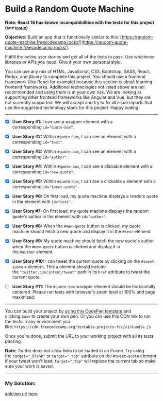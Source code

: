 Build a Random Quote Machine
============================



**Note:** **React 18 has known incompatibilities with the tests for this project (see [issue](https://github.com/freeCodeCamp/freeCodeCamp/issues/45922))**



**Objective:** Build an app that is functionally similar to this: [https://random-quote-machine.freecodecamp.rocks/](https://random-quote-machine.freecodecamp.rocks/).



Fulfill the below user stories and get all of the tests to pass. Use whichever libraries or APIs you need. Give it your own personal style.

You can use any mix of HTML, JavaScript, CSS, Bootstrap, SASS, React, Redux, and jQuery to complete this project. You should use a frontend framework (like React for example) because this section is about learning frontend frameworks. Additional technologies not listed above are not recommended and using them is at your own risk. We are looking at supporting other frontend frameworks like Angular and Vue, but they are not currently supported. We will accept and try to fix all issue reports that use the suggested technology stack for this project. Happy coding!



---

- [x] **User Story #1:** I can see a wrapper element with a corresponding `id="quote-box"`.
  
  

- [x] **User Story #2:** Within `#quote-box`, I can see an element with a corresponding `id="text"`.
  
  

- [x] **User Story #3:** Within `#quote-box`, I can see an element with a corresponding `id="author"`.
  
  

- [x] **User Story #4:** Within `#quote-box`, I can see a clickable element with a corresponding `id="new-quote"`.
  
  

- [x] **User Story #5:** Within `#quote-box`, I can see a clickable `a` element with a corresponding `id="tweet-quote"`.
  
  

- [x] **User Story #6:** On first load, my quote machine displays a random quote in the element with `id="text"`.
  
  

- [x] **User Story #7:** On first load, my quote machine displays the random quote's author in the element with `id="author"`.
  
  

- [x] **User Story #8:** When the `#new-quote` button is clicked, my quote machine should fetch a new quote and display it in the `#text` element.
  
  

- [x] **User Story #9:** My quote machine should fetch the new quote's author when the `#new-quote` button is clicked and display it in the `#author` element.
  
  

- [x] **User Story #10:** I can tweet the current quote by clicking on the `#tweet-quote` `a` element. This `a` element should include the `"twitter.com/intent/tweet"` path in its `href` attribute to tweet the current quote.
  
  

- [ ] **User Story #11:** The `#quote-box` wrapper element should be horizontally centered. Please run tests with browser's zoom level at 100% and page maximized.
  
  

---

You can build your project by [using this CodePen template](https://codepen.io/pen?template=MJjpwO) and clicking `Save` to create your own pen. Or you can use this CDN link to run the tests in any environment you like: `https://cdn.freecodecamp.org/testable-projects-fcc/v1/bundle.js`

Once you're done, submit the URL to your working project with all its tests passing.



**Note:** Twitter does not allow links to be loaded in an iframe. Try using the `target="_blank"` or `target="_top"` attribute on the `#tweet-quote` element if your tweet won't load. `target="_top"` will replace the current tab so make sure your work is saved.



* * *

### My Solution:

[solution url here](solution-url-here)
